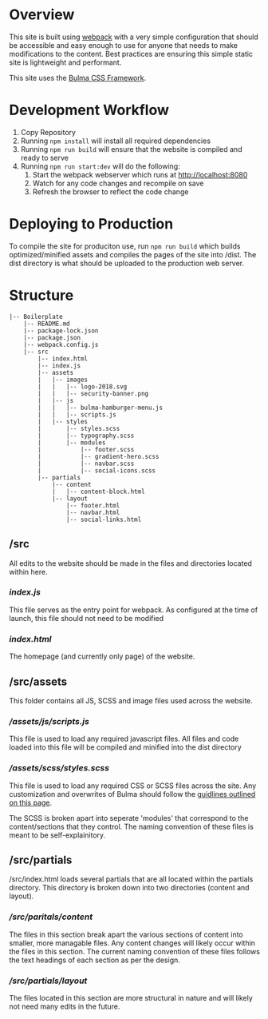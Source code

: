 # Overview
This site is built using [webpack](https://github.com/webpack/webpack) with a very simple configuration that should be accessible and easy enough to use for anyone that needs to make modifications to the content.  Best practices are ensuring this simple static site is lightweight and performant. 

This site uses the [Bulma CSS Framework](https://bulma.io).

# Development Workflow
1. Copy Repository
2. Running `npm install` will install all required dependencies
3. Running `npm run build` will ensure that the website is compiled and ready to serve
4. Running `npm run start:dev` will do the following:
	1. Start the webpack webserver which runs at [http://localhost:8080](http://localhost:8080)
	2. Watch for any code changes and recompile on save
	3. Refresh the browser to reflect the code change


# Deploying to Production
To compile the site for produciton use, run `npm run build` which builds optimized/minified assets and compiles the pages of the site into /dist.  The dist directory is what should be uploaded to the production web server. 

# Structure
```
|-- Boilerplate
    |-- README.md
    |-- package-lock.json
    |-- package.json
    |-- webpack.config.js
    |-- src
        |-- index.html
        |-- index.js
        |-- assets
        |   |-- images
        |   |   |-- logo-2018.svg
        |   |   |-- security-banner.png
        |   |-- js
        |   |   |-- bulma-hamburger-menu.js
        |   |   |-- scripts.js
        |   |-- styles
        |       |-- styles.scss
        |       |-- typography.scss
        |       |-- modules
        |           |-- footer.scss
        |           |-- gradient-hero.scss
        |           |-- navbar.scss
        |           |-- social-icons.scss
        |-- partials
            |-- content
            |   |-- content-block.html
            |-- layout
                |-- footer.html
                |-- navbar.html
                |-- social-links.html
```

## /src
All edits to the website should be made in the files and directories located within here.

### *index.js*
This file serves as the entry point for webpack.  As configured at the time of launch, this file should not need to be modified

### *index.html*
The homepage (and currently only page) of the website.  

## /src/assets
This folder contains all JS, SCSS and image files used across the website.

### */assets/js/scripts.js*
This file is used to load any required javascript files.  All files and code loaded into this file will be compiled and minified into the dist directory

### */assets/scss/styles.scss*
This file is used to load any required CSS or SCSS files across the site.  Any customization and overwrites of Bulma should follow the [guidlines outlined on this page](https://bulma.io/documentation/customize/).

The SCSS is broken apart into seperate 'modules' that correspond to the content/sections that they control.  The naming convention of these files is meant to be self-explainitory. 

## /src/partials
/src/index.html loads several partials that are all located within the partials directory.  This directory is broken down into two directories (content and layout).

### */src/paritals/content*
The files in this section break apart the various sections of content into smaller, more managable files.  Any content changes will likely occur within the files in this section.  The current naming convention of these files follows the text headings of each section as per the design.

### */src/partials/layout*
The files located in this section are more structural in nature and will likely not need many edits in the future. 
